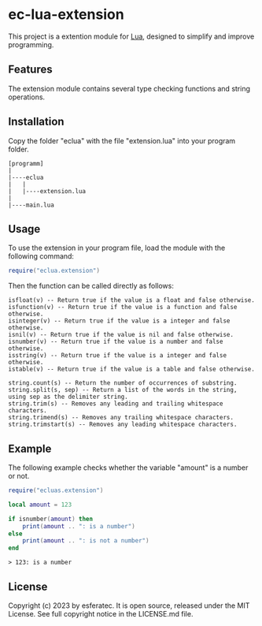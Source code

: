 # ec-lua-extension

This project is a extention module for [Lua](https://www.lua.org/), designed to simplify and improve programming.

## Features

The extension module contains several type checking functions and string operations.

## Installation

Copy the folder "eclua" with the file "extension.lua" into your program folder.

```text
[programm]
|
|----eclua
|   |
|   |----extension.lua
|
|----main.lua
```

## Usage

To use the extension in your program file, load the module with the following command:

```lua
require("eclua.extension")
```

Then the function can be called directly as follows:

```text
isfloat(v) -- Return true if the value is a float and false otherwise.
isfunction(v) -- Return true if the value is a function and false otherwise.
isinteger(v) -- Return true if the value is a integer and false otherwise.
isnil(v) -- Return true if the value is nil and false otherwise.
isnumber(v) -- Return true if the value is a number and false otherwise.
isstring(v) -- Return true if the value is a integer and false otherwise.
istable(v) -- Return true if the value is a table and false otherwise.

string.count(s) -- Return the number of occurrences of substring.
string.split(s, sep) -- Return a list of the words in the string, using sep as the delimiter string.
string.trim(s) -- Removes any leading and trailing whitespace characters.
string.trimend(s) -- Removes any trailing whitespace characters.
string.trimstart(s) -- Removes any leading whitespace characters.
```

## Example

The following example checks whether the variable "amount" is a number or not.

```lua
require("ecluas.extension")

local amount = 123

if isnumber(amount) then
    print(amount .. ": is a number")
else
    print(amount .. ": is not a number")
end
```

```text
> 123: is a number
```

## License

Copyright (c) 2023 by esferatec.
It is open source, released under the MIT License.
See full copyright notice in the LICENSE.md file.
